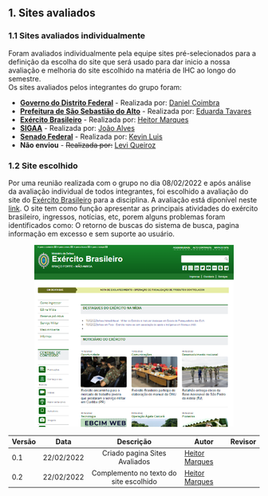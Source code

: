 ## 1. Sites avaliados
### 1.1 Sites avaliados individualmente
Foram avaliados individualmente pela equipe sites pré-selecionados para a definição da escolha do site que será usado para dar inicio a nossa avaliação e melhoria do site escolhido na matéria de IHC ao longo do semestre.<br>
Os sites avaliados pelos integrantes do grupo foram:<br>

- [**Governo do Distrito Federal**](http://www.df.gov.br/) -  Realizada por: [Daniel Coimbra](https://github.com/DanielCoimbra)<br>
- [**Prefeitura de São Sebastião do Alto**](http://ssalto.rj.gov.br/) - Realizada por: [Eduarda Tavares](https://github.com/erteduarda)<br>
- [**Exército Brasileiro**](https://www.eb.mil.br/) - Realizada por: [Heitor Marques](https://github.com/heitormsb)<br>
- [**SIGAA**](http://sig.unb.br/) -  Realizada por: [João Alves](https://github.com/Joaoaalves)<br>
- [**Senado Federal**](https://www12.senado.leg.br/hpsenado) -  Realizada por: [Kevin Luis](https://github.com/k3vin-batista)<br>
- **Não enviou** -  <s>Realizada por:</s> [Levi Queiroz](https://github.com/LeviQ27)<br>



### 1.2 Site escolhido
Por uma reunião realizada com o grupo no dia 08/02/2022 e após análise da avaliação individual de todos integrantes, foi escolhido a avaliação do site do [Exército Brasileiro](https://www.eb.mil.br/) para a disciplina.
A avaliação está diponível neste [link](https://docs.google.com/document/d/1emHM_Uok_XaT4gulwMliECSgZbMmppMcVZiRdROFzJY/edit?usp=sharing). O site tem como função apresentar as principais atividades do exército brasileiro, ingressos, notícias, etc, porem alguns problemas foram identificados como: O retorno de buscas do sistema de busca, pagina informação em excesso e sem suporte ao usuário.
<center><img src="../img/eb_site.png" width="400px"></center>

|Versão|Data|Descrição|Autor|Revisor|
|------|----|:---------:|-----|-----|
|0.1|22/02/2022|Criado pagina Sites Avaliados|[Heitor Marques](github.com/heitormsb)||
|0.2|22/02/2022|Complemento no texto do site escolhido|[Heitor Marques](github.com/heitormsb)||